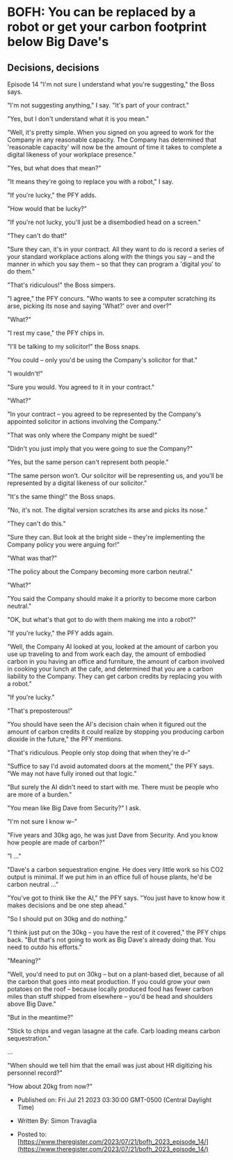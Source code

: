 # BOFH: You can be replaced by a robot or get your carbon footprint below Big Dave's

## Decisions, decisions

Episode 14 "I'm not sure I understand what you're suggesting," the Boss says.

"I'm not suggesting anything," I say. "It's part of your contract."

"Yes, but I don't understand what it is you mean."

"Well, it's pretty simple. When you signed on you agreed to work for the Company in any reasonable capacity. The Company has determined that 'reasonable capacity' will now be the amount of time it takes to complete a digital likeness of your workplace presence."

"Yes, but what does that mean?"

"It means they're going to replace you with a robot," I say.

"If you're lucky," the PFY adds.

"How would that be lucky?"

"If you're not lucky, you'll just be a disembodied head on a screen."

"They can't do that!"

"Sure they can, it's in your contract. All they want to do is record a series of your standard workplace actions along with the things you say – and the manner in which you say them – so that they can program a 'digital you' to do them."

"That's ridiculous!" the Boss simpers.

"I agree," the PFY concurs. "Who wants to see a computer scratching its arse, picking its nose and saying 'What?' over and over?"

"What?"

"I rest my case," the PFY chips in.

"I'll be talking to my solicitor!" the Boss snaps.

"You could – only you'd be using the Company's solicitor for that."

"I wouldn't!"

"Sure you would. You agreed to it in your contract."

"What?"

"In your contract – you agreed to be represented by the Company's appointed solicitor in actions involving the Company."

"That was only where the Company might be sued!"

"Didn't you just imply that you were going to sue the Company?"

"Yes, but the same person can't represent both people."

"The same person won't. Our solicitor will be representing us, and you'll be represented by a digital likeness of our solicitor."

"It's the same thing!" the Boss snaps.

"No, it's not. The digital version scratches its arse and picks its nose."

"They can't do this."

"Sure they can. But look at the bright side – they're implementing the Company policy you were arguing for!"

"What was that?"

"The policy about the Company becoming more carbon neutral."

"What?"

"You said the Company should make it a priority to become more carbon neutral."

"OK, but what's that got to do with them making me into a robot?"

"If you're lucky," the PFY adds again.

"Well, the Company AI looked at you, looked at the amount of carbon you use up traveling to and from work each day, the amount of embodied carbon in you having an office and furniture, the amount of carbon involved in cooking your lunch at the cafe, and determined that you are a carbon liability to the Company. They can get carbon credits by replacing you with a robot."

"If you're lucky."

"That's preposterous!"

"You should have seen the AI's decision chain when it figured out the amount of carbon credits it could realize by stopping you producing carbon dioxide in the future," the PFY mentions.

"That's ridiculous. People only stop doing that when they're d–"

"Suffice to say I'd avoid automated doors at the moment," the PFY says. "We may not have fully ironed out that logic."

"But surely the AI didn't need to start with me. There must be people who are more of a burden."

"You mean like Big Dave from Security?" I ask.

"I'm not sure I know w–"

"Five years and 30kg ago, he was just Dave from Security. And you know how people are made of carbon?"

"I …"

"Dave's a carbon sequestration engine. He does very little work so his CO2 output is minimal. If we put him in an office full of house plants, he'd be carbon neutral …"

"You've got to think like the AI," the PFY says. "You just have to know how it makes decisions and be one step ahead."

"So I should put on 30kg and do nothing."

"I think just put on the 30kg – you have the rest of it covered," the PFY chips back. "But that's not going to work as Big Dave's already doing that. You need to outdo his efforts."

"Meaning?"

"Well, you'd need to put on 30kg – but on a plant-based diet, because of all the carbon that goes into meat production. If you could grow your own potatoes on the roof – because locally produced food has fewer carbon miles than stuff shipped from elsewhere – you'd be head and shoulders above Big Dave."

"But in the meantime?"

"Stick to chips and vegan lasagne at the cafe. Carb loading means carbon sequestration."

…

"When should we tell him that the email was just about HR digitizing his personnel record?"

"How about 20kg from now?"



- Published on: Fri Jul 21 2023 03:30:00 GMT-0500 (Central Daylight Time)

- Written By: Simon Travaglia

- Posted to: [https://www.theregister.com/2023/07/21/bofh_2023_episode_14/](https://www.theregister.com/2023/07/21/bofh_2023_episode_14/)